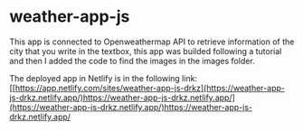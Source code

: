 # weather-app-js

This app is connected to Openweathermap API to retrieve information of the city that you write in the textbox, this app was builded following a tutorial and then I added the code to find the images in the images folder.

The deployed app in Netlify is in the following link: [[https://app.netlify.com/sites/weather-app-js-drkz](https://weather-app-js-drkz.netlify.app/)https://weather-app-js-drkz.netlify.app/](https://weather-app-js-drkz.netlify.app/)https://weather-app-js-drkz.netlify.app/
